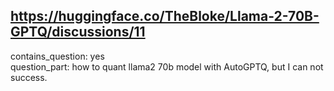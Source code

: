 ## https://huggingface.co/TheBloke/Llama-2-70B-GPTQ/discussions/11

contains_question: yes  
question_part: how to quant llama2 70b model with AutoGPTQ, but I can not success.